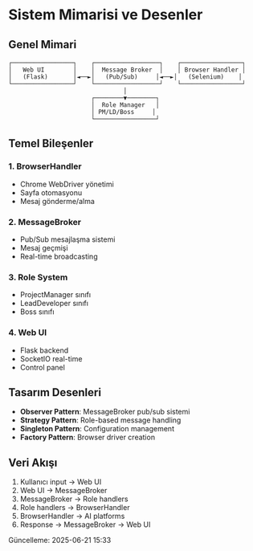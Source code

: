 # Sistem Mimarisi ve Desenler

## Genel Mimari
```
┌─────────────────┐    ┌──────────────────┐    ┌─────────────────┐
│   Web UI        │    │  Message Broker  │    │ Browser Handler │
│   (Flask)       │◄──►│   (Pub/Sub)     │◄──►│   (Selenium)    │
└─────────────────┘    └──────────────────┘    └─────────────────┘
                                │
                       ┌────────▼────────┐
                       │  Role Manager   │
                       │ PM/LD/Boss     │
                       └─────────────────┘
```

## Temel Bileşenler

### 1. BrowserHandler
- Chrome WebDriver yönetimi
- Sayfa otomasyonu
- Mesaj gönderme/alma

### 2. MessageBroker
- Pub/Sub mesajlaşma sistemi
- Mesaj geçmişi
- Real-time broadcasting

### 3. Role System
- ProjectManager sınıfı
- LeadDeveloper sınıfı
- Boss sınıfı

### 4. Web UI
- Flask backend
- SocketIO real-time
- Control panel

## Tasarım Desenleri
- **Observer Pattern**: MessageBroker pub/sub sistemi
- **Strategy Pattern**: Role-based message handling
- **Singleton Pattern**: Configuration management
- **Factory Pattern**: Browser driver creation

## Veri Akışı
1. Kullanıcı input → Web UI
2. Web UI → MessageBroker
3. MessageBroker → Role handlers
4. Role handlers → BrowserHandler
5. BrowserHandler → AI platforms
6. Response → MessageBroker → Web UI

Güncelleme: 2025-06-21 15:33
